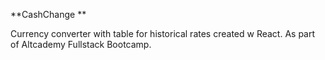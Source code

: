 **CashChange **

Currency converter with table for historical rates created w React. As part of Altcademy Fullstack Bootcamp. 
